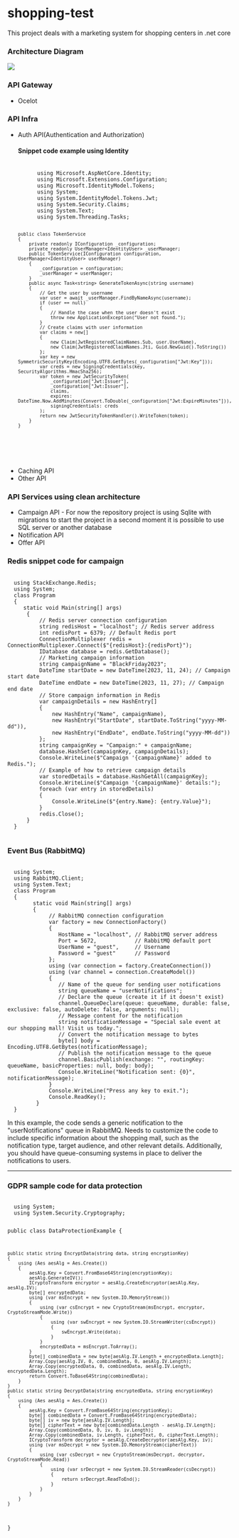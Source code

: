 # shopping-test
This project deals with a marketing system for shopping centers in .net core

<h3>Architecture Diagram</h3>
<img src='https://github.com/romuloar/shopping-test/assets/9424233/69700e23-996c-4e3e-ab0e-8b777266837c' />

<h3>API Gateway</h3>
<ul>
  <li>Ocelot</li>
</ul>

<h3>API Infra</h3>
<ul>
  <li>
      Auth API(Authentication and Authorization)
      <h4>Snippet code example using Identity</h4>
    <pre>
      <code>
      using Microsoft.AspNetCore.Identity;
      using Microsoft.Extensions.Configuration;
      using Microsoft.IdentityModel.Tokens;
      using System;
      using System.IdentityModel.Tokens.Jwt;
      using System.Security.Claims;
      using System.Text;
      using System.Threading.Tasks;
    
    public class TokenService
    {
        private readonly IConfiguration _configuration;
        private readonly UserManager<IdentityUser> _userManager;
        public TokenService(IConfiguration configuration, UserManager<IdentityUser> userManager)
        {
            _configuration = configuration;
            _userManager = userManager;
        }
        public async Task<string> GenerateTokenAsync(string username)
        {
            // Get the user by username
            var user = await _userManager.FindByNameAsync(username);
            if (user == null)
            {
                // Handle the case when the user doesn't exist
                throw new ApplicationException("User not found.");
            }
            // Create claims with user information
            var claims = new[]
            {
                new Claim(JwtRegisteredClaimNames.Sub, user.UserName),
                new Claim(JwtRegisteredClaimNames.Jti, Guid.NewGuid().ToString())
            };
            var key = new SymmetricSecurityKey(Encoding.UTF8.GetBytes(_configuration["Jwt:Key"]));
            var creds = new SigningCredentials(key, SecurityAlgorithms.HmacSha256);
            var token = new JwtSecurityToken(
                _configuration["Jwt:Issuer"],
                _configuration["Jwt:Issuer"],
                claims,
                expires: DateTime.Now.AddMinutes(Convert.ToDouble(_configuration["Jwt:ExpireMinutes"])),
                signingCredentials: creds
            );
            return new JwtSecurityTokenHandler().WriteToken(token);
        }
    }
  </code>
  </pre> <br />
  </li>
  <li>Caching API</li>
  <li>Other API</li>
</ul>

<h3>API Services using clean architecture</h3>
<ul>
  <li>Campaign API - For now the repository project is using Sqlite with migrations to start the project in a second moment it is possible to use SQL server or another database</li>
  <li>Notification API</li>
  <li>Offer API</li>
</ul>

<h3>Redis snippet code for campaign</h3>
<pre>
  <code>
  using StackExchange.Redis;
  using System;  
  class Program
  { 
     static void Main(string[] args)
      {
          // Redis server connection configuration
          string redisHost = "localhost"; // Redis server address
          int redisPort = 6379; // Default Redis port
          ConnectionMultiplexer redis = ConnectionMultiplexer.Connect($"{redisHost}:{redisPort}");
          IDatabase database = redis.GetDatabase();
          // Marketing campaign information
          string campaignName = "BlackFriday2023";
          DateTime startDate = new DateTime(2023, 11, 24); // Campaign start date
          DateTime endDate = new DateTime(2023, 11, 27); // Campaign end date
          // Store campaign information in Redis
          var campaignDetails = new HashEntry[]
          {
              new HashEntry("Name", campaignName),
              new HashEntry("StartDate", startDate.ToString("yyyy-MM-dd")),
              new HashEntry("EndDate", endDate.ToString("yyyy-MM-dd"))
          };
          string campaignKey = "Campaign:" + campaignName;
          database.HashSet(campaignKey, campaignDetails);
          Console.WriteLine($"Campaign '{campaignName}' added to Redis.");
          // Example of how to retrieve campaign details
          var storedDetails = database.HashGetAll(campaignKey);
          Console.WriteLine($"Campaign '{campaignName}' details:");
          foreach (var entry in storedDetails)
          {
              Console.WriteLine($"{entry.Name}: {entry.Value}");
          }
          redis.Close();
      }
  }
  </code>
</pre>
<h3>Event Bus (RabbitMQ)</h3>
<pre>
<code>
  using System;
  using RabbitMQ.Client;
  using System.Text;
  class Program
  {
        static void Main(string[] args)
        {
             // RabbitMQ connection configuration
             var factory = new ConnectionFactory()
             {
                HostName = "localhost", // RabbitMQ server address
                Port = 5672,            // RabbitMQ default port
                UserName = "guest",     // Username
                Password = "guest"      // Password
             };
             using (var connection = factory.CreateConnection())
             using (var channel = connection.CreateModel())
             {
                // Name of the queue for sending user notifications
                string queueName = "userNotifications";
                // Declare the queue (create it if it doesn't exist)
                channel.QueueDeclare(queue: queueName, durable: false, exclusive: false, autoDelete: false, arguments: null);
                // Message content for the notification
                string notificationMessage = "Special sale event at our shopping mall! Visit us today.";
                // Convert the notification message to bytes
                byte[] body = Encoding.UTF8.GetBytes(notificationMessage);
                // Publish the notification message to the queue
                channel.BasicPublish(exchange: "", routingKey: queueName, basicProperties: null, body: body);
                Console.WriteLine("Notification sent: {0}", notificationMessage);
             }
             Console.WriteLine("Press any key to exit.");
             Console.ReadKey();
         }
  }  </code>
</pre>
In this example, the code sends a generic notification to the "userNotifications" queue in RabbitMQ. Needs to customize the code to include specific information about the shopping mall, such as the notification type, target audience, and other relevant details. Additionally, you should have queue-consuming systems in place to deliver the notifications to users.

<hr />

<h3>GDPR sample code for data protection</h3>
<pre>
<code>
  using System;
  using System.Security.Cryptography;

  public class DataProtectionExample
  {    
    
    public static string EncryptData(string data, string encryptionKey)
    {
        using (Aes aesAlg = Aes.Create())
        {
            aesAlg.Key = Convert.FromBase64String(encryptionKey);
            aesAlg.GenerateIV();
            ICryptoTransform encryptor = aesAlg.CreateEncryptor(aesAlg.Key, aesAlg.IV);
            byte[] encryptedData;
            using (var msEncrypt = new System.IO.MemoryStream())
            {
                using (var csEncrypt = new CryptoStream(msEncrypt, encryptor, CryptoStreamMode.Write))
                {
                    using (var swEncrypt = new System.IO.StreamWriter(csEncrypt))
                    {
                        swEncrypt.Write(data);
                    }
                }
                encryptedData = msEncrypt.ToArray();
            }
            byte[] combinedData = new byte[aesAlg.IV.Length + encryptedData.Length];
            Array.Copy(aesAlg.IV, 0, combinedData, 0, aesAlg.IV.Length);
            Array.Copy(encryptedData, 0, combinedData, aesAlg.IV.Length, encryptedData.Length);
            return Convert.ToBase64String(combinedData);
        }
    }
    public static string DecryptData(string encryptedData, string encryptionKey)
    {
        using (Aes aesAlg = Aes.Create())
        {
            aesAlg.Key = Convert.FromBase64String(encryptionKey);
            byte[] combinedData = Convert.FromBase64String(encryptedData);
            byte[] iv = new byte[aesAlg.IV.Length];
            byte[] cipherText = new byte[combinedData.Length - aesAlg.IV.Length];
            Array.Copy(combinedData, 0, iv, 0, iv.Length);
            Array.Copy(combinedData, iv.Length, cipherText, 0, cipherText.Length);
            ICryptoTransform decryptor = aesAlg.CreateDecryptor(aesAlg.Key, iv);
            using (var msDecrypt = new System.IO.MemoryStream(cipherText))
            {
                using (var csDecrypt = new CryptoStream(msDecrypt, decryptor, CryptoStreamMode.Read))
                {
                    using (var srDecrypt = new System.IO.StreamReader(csDecrypt))
                    {
                        return srDecrypt.ReadToEnd();
                    }
                }
            }
        }
    }
}
</code>
</pre>

